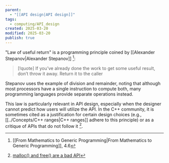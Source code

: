```yaml
---
parent:
  - "[[API design|API design]]"
tags:
  - computing/API_design
created: 2025-03-20
modified: 2025-03-20
publish: true
---
```

"Law of useful return" is a programming principle coined by [[Alexander Stepanov|Alexander Stepanov]] [^1]:

> [!quote] If you’ve already done the work to get some useful result, don’t throw it away. Return it to the caller

Stepanov uses the example of division and remainder, noting that although most processors have a single instruction to compute both, many programming languages provide separate operations instead.

This law is particularly relevant in API design, especially when the designer cannot predict how users will utilize the API. In the C++ community, it is sometimes cited as a justification for certain design choices (e.g., [[../Concepts/C++ ranges|C++ ranges]] adhere to this principle) or as a critique of APIs that do not follow it [^2].


[^1]: [[From Mathematics to Generic Programming|From Mathematics to Generic Programming]], 4.6
[^2]: [malloc() and free() are a bad API](https://www.foonathan.net/2022/08/malloc-interface/)